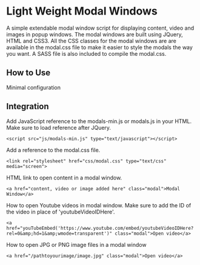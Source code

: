 Light Weight Modal Windows
=============

A simple extendable modal window script for displaying content, video and images in popup windows. The modal windows are built using JQuery, HTML and CSS3. All the CSS classes for the modal windows are are available in the modal.css file to make it easier to style the modals the way you want. A SASS file is also included to compile the modal.css.

How to Use
----------

Minimal configuration


Integration
-----------------
Add JavaScript reference to the modals-min.js or modals.js in your HTML. Make sure to load reference after JQuery.
	
	<script src="js/modals-min.js" type="text/javascript"></script>

Add a reference to the modal.css file.

	<link rel="stylesheet" href="css/modal.css" type="text/css" media="screen">

HTML link to open content in a modal window.

	<a href="content, video or image added here" class="modal">Modal Window</a>

How to open Youtube videos in modal window. Make sure to add the ID of the video in place of 'youtubeVideoIDHere'.

	<a href="youTubeEmbed('https://www.youtube.com/embed/youtubeVideoIDHere?rel=0&amp;hd=1&amp;wmode=transparent')" class="modal">Open video</a>

How to open JPG or PNG image files in a modal window

	<a href="/pathtoyourimage/image.jpg" class="modal">Open video</a>
	 	



